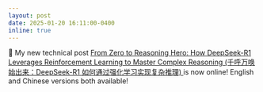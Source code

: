 ```yaml
---
layout: post
date: 2025-01-20 16:11:00-0400
inline: true
---
```


:tada: My new technical post <a href="https://normaluhr.github.io/2025/01/20/deepseek-r1/">From Zero to Reasoning Hero: How DeepSeek-R1 Leverages Reinforcement Learning to Master Complex Reasoning (千呼万唤始出来：DeepSeek-R1 如何通过强化学习实现复杂推理) </a> is now online! English and Chinese versions both available!